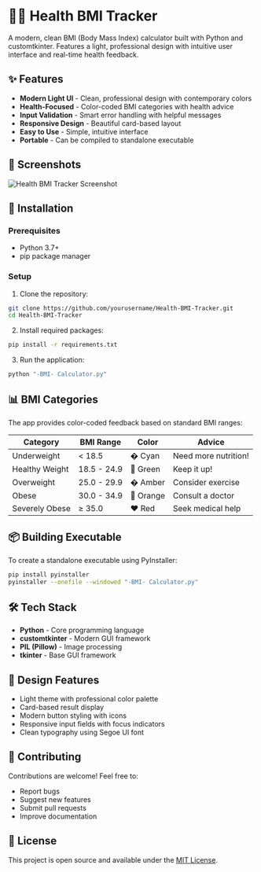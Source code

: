 # 🏃‍♂️ Health BMI Tracker

A modern, clean BMI (Body Mass Index) calculator built with Python and customtkinter. Features a light, professional design with intuitive user interface and real-time health feedback.

## ✨ Features

- **Modern Light UI** - Clean, professional design with contemporary colors
- **Health-Focused** - Color-coded BMI categories with health advice
- **Input Validation** - Smart error handling with helpful messages
- **Responsive Design** - Beautiful card-based layout
- **Easy to Use** - Simple, intuitive interface
- **Portable** - Can be compiled to standalone executable

## 📸 Screenshots

![Health BMI Tracker Screenshot](Screenshot%20(302).png)

## 🚀 Installation

### Prerequisites
- Python 3.7+
- pip package manager

### Setup
1. Clone the repository:
```bash
git clone https://github.com/yourusername/Health-BMI-Tracker.git
cd Health-BMI-Tracker
```

2. Install required packages:
```bash
pip install -r requirements.txt
```

3. Run the application:
```bash
python "-BMI- Calculator.py"
```

## 📊 BMI Categories

The app provides color-coded feedback based on standard BMI ranges:

| Category | BMI Range | Color | Advice |
|----------|-----------|-------|--------|
| Underweight | < 18.5 | � Cyan | Need more nutrition! |
| Healthy Weight | 18.5 - 24.9 | 💚 Green | Keep it up! |
| Overweight | 25.0 - 29.9 | � Amber | Consider exercise |
| Obese | 30.0 - 34.9 | 🧡 Orange | Consult a doctor |
| Severely Obese | ≥ 35.0 | ❤️ Red | Seek medical help |

## 📦 Building Executable

To create a standalone executable using PyInstaller:

```bash
pip install pyinstaller
pyinstaller --onefile --windowed "-BMI- Calculator.py"
```

## 🛠️ Tech Stack

- **Python** - Core programming language
- **customtkinter** - Modern GUI framework
- **PIL (Pillow)** - Image processing
- **tkinter** - Base GUI framework

## 🎨 Design Features

- Light theme with professional color palette
- Card-based result display
- Modern button styling with icons
- Responsive input fields with focus indicators
- Clean typography using Segoe UI font

## 🤝 Contributing

Contributions are welcome! Feel free to:
- Report bugs
- Suggest new features
- Submit pull requests
- Improve documentation

## 📄 License

This project is open source and available under the [MIT License](LICENSE).
